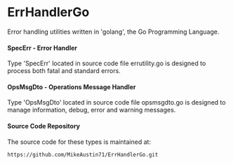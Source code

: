 # ErrHandlerGo

Error handling utilities written in 'golang', the Go Programming Language.

#### SpecErr - Error Handler
Type 'SpecErr' located in source code file errutility.go is designed
to process both fatal and standard errors. 

#### OpsMsgDto - Operations Message Handler
Type 'OpsMsgDto' located in source code file opsmsgdto.go is designed
to manage information, debug, error and warning messages. 

#### Source Code Repository
The source code for these types is maintained at:

    https://github.com/MikeAustin71/ErrHandlerGo.git

